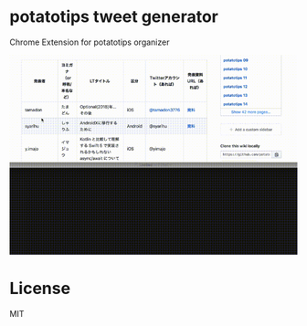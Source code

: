 # potatotips tweet generator

Chrome Extension for potatotips organizer

![demo](github/demo.gif)

# License
MIT